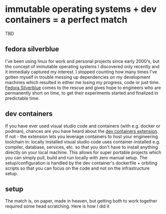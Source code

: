# immutable operating systems + dev containers = a perfect match

TBD

## fedora silverblue

I've been using linux for work and personal projects since early 2000's, but the concept of immutable operating systems I discovered only recently and it immedialy captured my interest. I stopped counting how many times I've gotten myself in trouble messing up dependencies on my development machines which resulted in either me losing my progress, code or just time. [Fedora Silverblue](https://silverblue.fedoraproject.org) comes to the rescue and gives hope to engineers who are permanently short on time, to get their experiments started and finalized in predictable time.

## dev containers

If you have ever used visual studio code and containers (with e.g. docker or podman), chances are you have heard about the [dev containers extension](https://code.visualstudio.com/docs/devcontainers/containers). If not - the extension lets you leverage containers to host your engineering toolchain in: locally installed visual studio code uses container-installed e.g. compiler, database, services, etc. so that you don't have to install anything directly on your local machine. This allows for super portable projects which you can simply pull, build and run locally with zero manual setup. The setup/configuration is handled by the dev container's dockerfile + orbiting scripts so that you can focus on the code and not on the infrastructure setup.

## setup

The match is, on paper, made in heaven, but getting both to work together required some head scratching. Here is how I did it
